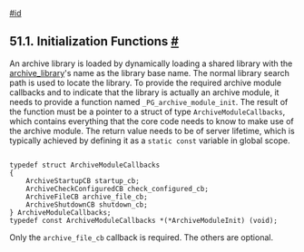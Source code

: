 [#id](#ARCHIVE-MODULE-INIT)

## 51.1. Initialization Functions [#](#ARCHIVE-MODULE-INIT)



An archive library is loaded by dynamically loading a shared library with the [archive\_library](runtime-config-wal#GUC-ARCHIVE-LIBRARY)'s name as the library base name. The normal library search path is used to locate the library. To provide the required archive module callbacks and to indicate that the library is actually an archive module, it needs to provide a function named `_PG_archive_module_init`. The result of the function must be a pointer to a struct of type `ArchiveModuleCallbacks`, which contains everything that the core code needs to know to make use of the archive module. The return value needs to be of server lifetime, which is typically achieved by defining it as a `static const` variable in global scope.

```

typedef struct ArchiveModuleCallbacks
{
    ArchiveStartupCB startup_cb;
    ArchiveCheckConfiguredCB check_configured_cb;
    ArchiveFileCB archive_file_cb;
    ArchiveShutdownCB shutdown_cb;
} ArchiveModuleCallbacks;
typedef const ArchiveModuleCallbacks *(*ArchiveModuleInit) (void);
```

Only the `archive_file_cb` callback is required. The others are optional.